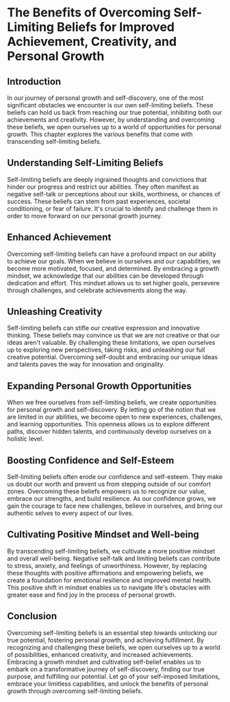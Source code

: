 # The Benefits of Overcoming Self-Limiting Beliefs for Improved Achievement, Creativity, and Personal Growth

## Introduction

In our journey of personal growth and self-discovery, one of the most significant obstacles we encounter is our own self-limiting beliefs. These beliefs can hold us back from reaching our true potential, inhibiting both our achievements and creativity. However, by understanding and overcoming these beliefs, we open ourselves up to a world of opportunities for personal growth. This chapter explores the various benefits that come with transcending self-limiting beliefs.

## Understanding Self-Limiting Beliefs

Self-limiting beliefs are deeply ingrained thoughts and convictions that hinder our progress and restrict our abilities. They often manifest as negative self-talk or perceptions about our skills, worthiness, or chances of success. These beliefs can stem from past experiences, societal conditioning, or fear of failure. It's crucial to identify and challenge them in order to move forward on our personal growth journey.

## Enhanced Achievement

Overcoming self-limiting beliefs can have a profound impact on our ability to achieve our goals. When we believe in ourselves and our capabilities, we become more motivated, focused, and determined. By embracing a growth mindset, we acknowledge that our abilities can be developed through dedication and effort. This mindset allows us to set higher goals, persevere through challenges, and celebrate achievements along the way.

## Unleashing Creativity

Self-limiting beliefs can stifle our creative expression and innovative thinking. These beliefs may convince us that we are not creative or that our ideas aren't valuable. By challenging these limitations, we open ourselves up to exploring new perspectives, taking risks, and unleashing our full creative potential. Overcoming self-doubt and embracing our unique ideas and talents paves the way for innovation and originality.

## Expanding Personal Growth Opportunities

When we free ourselves from self-limiting beliefs, we create opportunities for personal growth and self-discovery. By letting go of the notion that we are limited in our abilities, we become open to new experiences, challenges, and learning opportunities. This openness allows us to explore different paths, discover hidden talents, and continuously develop ourselves on a holistic level.

## Boosting Confidence and Self-Esteem

Self-limiting beliefs often erode our confidence and self-esteem. They make us doubt our worth and prevent us from stepping outside of our comfort zones. Overcoming these beliefs empowers us to recognize our value, embrace our strengths, and build resilience. As our confidence grows, we gain the courage to face new challenges, believe in ourselves, and bring our authentic selves to every aspect of our lives.

## Cultivating Positive Mindset and Well-being

By transcending self-limiting beliefs, we cultivate a more positive mindset and overall well-being. Negative self-talk and limiting beliefs can contribute to stress, anxiety, and feelings of unworthiness. However, by replacing these thoughts with positive affirmations and empowering beliefs, we create a foundation for emotional resilience and improved mental health. This positive shift in mindset enables us to navigate life's obstacles with greater ease and find joy in the process of personal growth.

## Conclusion

Overcoming self-limiting beliefs is an essential step towards unlocking our true potential, fostering personal growth, and achieving fulfillment. By recognizing and challenging these beliefs, we open ourselves up to a world of possibilities, enhanced creativity, and increased achievements. Embracing a growth mindset and cultivating self-belief enables us to embark on a transformative journey of self-discovery, finding our true purpose, and fulfilling our potential. Let go of your self-imposed limitations, embrace your limitless capabilities, and unlock the benefits of personal growth through overcoming self-limiting beliefs.
